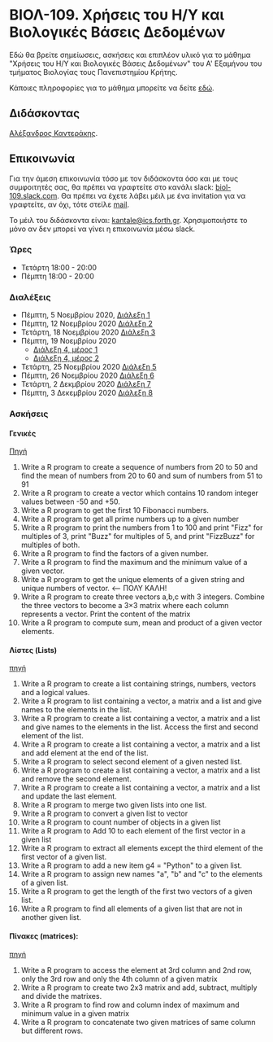   
# ΒΙΟΛ-109. Χρήσεις του Η/Υ και Βιολογικές Βάσεις Δεδομένων 
Εδώ θα βρείτε σημείωσεις, ασκήσεις και επιπλέον υλικό για το μάθημα "Χρήσεις του Η/Υ και Βιολογικές Βάσεις Δεδομένων" του Α' Εξαμήνου του τμήματος Βιολογίας τους Πανεπιστημίου Κρήτης. 

Κάποιες πληροφορίες για το μάθημα μπορείτε να δείτε [εδώ](https://www.biology.uoc.gr/el/department-courses/21). 

## Διδάσκοντας
[Αλέξανδρος Καντεράκης](https://www.ics.forth.gr/cbml/person/Kanterakis/Alexandros%C2%A0).

## Επικοινωνία
Για την άμεση επικοινωνία τόσο με τον διδάσκοντα όσο και με τους συμφοιτητές σας, θα πρέπει να γραφτείτε στο κανάλι slack: [biol-109.slack.com](https://biol-109.slack.com). Θα πρέπει να έχετε λάβει μέιλ με ένα invitation για να γραφτείτε, αν όχι, τότε στείλε [mail](mailto:kantale@ics.forth.gr).

Το μέιλ του διδάσκοντα είναι: [kantale@ics.forth.gr](mailto:kantale@ics.forth.gr). Χρησιμοποιήστε το μόνο αν δεν μπορεί να γίνει η επικοινωνία μέσω slack.

### Ώρες
* Τετάρτη 18:00 - 20:00
* Πέμπτη 18:00 - 20:00 


### Διαλέξεις
* Πέμπτη, 5 Νοεμβρίου 2020, [Διάλεξη 1](https://www.dropbox.com/s/g377o8q4ni3k654/BIOL-109_lesson_1.pptx?dl=0)
* Πέμπτη, 12 Νοεμβρίου 2020 [Διάλεξη 2](https://www.dropbox.com/s/iy8y5fkguldej80/BIOL-109_lesson_2.pptx?dl=0)
* Τετάρτη, 18 Νοεμβρίου 2020 [Διάλεξη 3](https://www.dropbox.com/s/b11pkxqix2h5ids/BIOL-109_lesson_3.pptx?dl=0)
* Πέμπτη, 19 Νοεμβρίου 2020
   * [Διάλεξη 4, μέρος 1](https://www.dropbox.com/s/d2dkocmjecdieja/BIOL-109_lesson_4a.pptx?dl=0)
   * [Διάλεξη 4, μέρος 2](https://www.dropbox.com/s/y07z790km2xmn5f/BIOL-109_lesson_4b.pptx?dl=0)
* Τετάρτη, 25 Νοεμβρίου 2020 [Διάλεξη 5](https://www.dropbox.com/s/81xxscd7iduzpzc/BIOL-109_lesson_5.pptx?dl=0)
* Πέμπτη, 26 Νοεμβρίου 2020 [Διάλεξη 6](https://www.dropbox.com/s/t0pngfulpobjpem/BIOL-109_lesson_6.pptx?dl=0)
* Τετάρτη, 2 Δεκμβρίου 2020 [Διάλεξη 7](https://www.dropbox.com/s/j9u3lgj5ae1m6lj/BIOL-109_lesson_7.pptx?dl=0)
* Πέμπτη, 3 Δεκεμβρίου 2020 [Διάλεξη 8](https://www.dropbox.com/s/gt3mvjxzh2mufvt/BIOL-109_lessos_8.pptx?dl=0)

### Ασκήσεις
#### Γενικές
[Πηγή](https://www.w3resource.com/r-programming-exercises/basic/index.php)
1. Write a R program to create a sequence of numbers from 20 to 50 and find the mean of numbers from 20 to 60 and sum of numbers from 51 to 91
2. Write a R program to create a vector which contains 10 random integer values between -50 and +50.
3. Write a R program to get the first 10 Fibonacci numbers.
4. Write a R program to get all prime numbers up to a given number
5. Write a R program to print the numbers from 1 to 100 and print "Fizz" for multiples of 3, print "Buzz" for multiples of 5, and print "FizzBuzz" for multiples of both.
6. Write a R program to find the factors of a given number.
7. Write a R program to find the maximum and the minimum value of a given vector.
8. Write a R program to get the unique elements of a given string and unique numbers of vector. <-- ΠΟΛΥ ΚΑΛΗ!
9. Write a R program to create three vectors a,b,c with 3 integers. Combine the three vectors to become a 3×3 matrix where each column represents a vector. Print the content of the matrix
10. Write a R program to compute sum, mean and product of a given vector elements. 

#### Λίστες (Lists)
[πηγή](https://www.w3resource.com/r-programming-exercises/list/index.php)

1. Write a R program to create a list containing strings, numbers, vectors and a logical values.
2. Write a R program to list containing a vector, a matrix and a list and give names to the elements in the list.
3. Write a R program to create a list containing a vector, a matrix and a list and give names to the elements in the list. Access the first and second element of the list.
4. Write a R program to create a list containing a vector, a matrix and a list and add element at the end of the list.
5. Write a R program to select second element of a given nested list.
6. Write a R program to create a list containing a vector, a matrix and a list and remove the second element.
7. Write a R program to create a list containing a vector, a matrix and a list and update the last element.
8. Write a R program to merge two given lists into one list.
9. Write a R program to convert a given list to vector
10. Write a R program to count number of objects in a given list
11. Write a R program to Add 10 to each element of the first vector in a given list
12. Write a R program to extract all elements except the third element of the first vector of a given list.
13. Write a R program to add a new item g4 = "Python" to a given list.    
14. Write a R program to assign new names "a", "b" and "c" to the elements of a given list.
15. Write a R program to get the length of the first two vectors of a given list.
16. Write a R program to find all elements of a given list that are not in another given list. 

#### Πίνακες (matrices):
[πηγή]( https://www.w3resource.com/r-programming-exercises/matrix/index.php)
1. Write a R program to access the element at 3rd column and 2nd row, only the 3rd row and only the 4th column of a given matrix
2. Write a R program to create two 2x3 matrix and add, subtract, multiply and divide the matrixes.
3. Write a R program to find row and column index of maximum and minimum value in a given matrix
4. Write a R program to concatenate two given matrices of same column but different rows.



